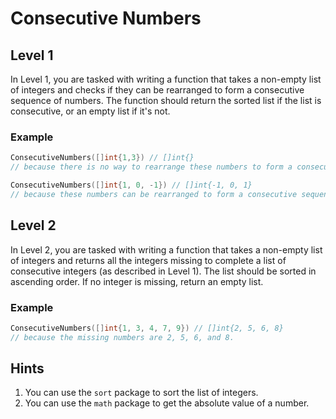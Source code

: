 # Consecutive Numbers

## Level 1

In Level 1, you are tasked with writing a function that takes a non-empty list of integers and checks if they can be rearranged to form a consecutive sequence of numbers. The function should return the sorted list if the list is consecutive, or an empty list if it's not.

### Example

```Go
ConsecutiveNumbers([]int{1,3}) // []int{}
// because there is no way to rearrange these numbers to form a consecutive sequence.

ConsecutiveNumbers([]int{1, 0, -1}) // []int{-1, 0, 1}
// because these numbers can be rearranged to form a consecutive sequence.
```

## Level 2

In Level 2, you are tasked with writing a function that takes a non-empty list of integers and returns all the integers missing to complete a list of consecutive integers (as described in Level 1). The list should be sorted in ascending order. If no integer is missing, return an empty list.

### Example

```Go
ConsecutiveNumbers([]int{1, 3, 4, 7, 9}) // []int{2, 5, 6, 8}
// because the missing numbers are 2, 5, 6, and 8.
```

## Hints

1. You can use the `sort` package to sort the list of integers.
2. You can use the `math` package to get the absolute value of a number.

